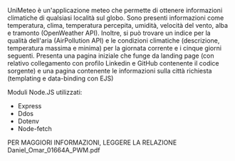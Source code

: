 UniMeteo è un'applicazione meteo che permette di ottenere informazioni climatiche di qualsiasi località sul globo. Sono presenti informazioni come temperatura, clima,
temperatura percepita, umidità, velocità del vento, alba e tramonto (OpenWeather API). Inoltre, si può trovare un indice per la qualità dell'aria (AirPollution API) e
le condizioni climatiche (descrizione, temperatura massima e minima) per la giornata corrente e i cinque giorni seguenti. Presenta una pagina iniziale che funge da
landing page (con relativo collegamento con profilo Linkedin e GitHub contenente il codice sorgente) e una pagina contenente le informazioni sulla città richiesta (templating
e data-binding con EJS)

Moduli Node.JS utilizzati:
- Express
- Ddos
- Dotenv
- Node-fetch

PER MAGGIORI INFORMAZIONI, LEGGERE LA RELAZIONE Daniel_Omar_01664A_PWM.pdf
